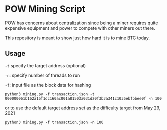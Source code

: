 # POW Mining Script

POW has concerns about centralization since being a miner requires quite expensive
equipment and power to compete with other miners out there.

This repository is meant to show just how hard it is to mine BTC today.

## Usage

`-t` specify the target address (optional)

`-n`: specify number of threads to run

`-f`: input file as the block data for hashing

```
python3 mining.py -f transaction.json -t 000000061b162a15f1dc160ac001a81503a031d20f3b3a341c1035ebfbbee0f -n 100
```

or to use the default target address set as the difficulty target from May 29, 2021

```
python3 mining.py -f transaction.json -n 100
```
